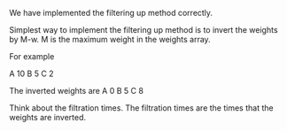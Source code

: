 We have implemented the filtering up method correctly.

Simplest way to implement the filtering up method is to invert the weights by M-w. M is the maximum weight in the weights array. 

For example

A 10
B 5
C 2

The inverted weights are
A 0
B 5
C 8

Think about the filtration times. The filtration times are the times that the weights are inverted.